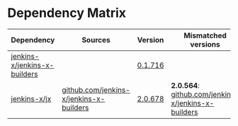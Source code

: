 # Dependency Matrix

Dependency | Sources | Version | Mismatched versions
---------- | ------- | ------- | -------------------
[jenkins-x/jenkins-x-builders](https://github.com/jenkins-x/jenkins-x-builders.git) |  | [0.1.716]() | 
[jenkins-x/jx](https://github.com/jenkins-x/jx.git) | [github.com/jenkins-x/jenkins-x-builders](https://github.com/jenkins-x/jenkins-x-builders) | [2.0.678](https://github.com/jenkins-x/jx/releases/tag/v2.0.678) | **2.0.564**: [github.com/jenkins-x/jenkins-x-builders](https://github.com/jenkins-x/jenkins-x-builders)

